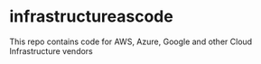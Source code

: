 # infrastructureascode
This repo contains code for AWS, Azure, Google and other Cloud Infrastructure vendors 
